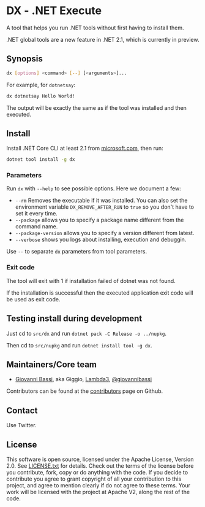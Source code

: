 # DX - .NET Execute

A tool that helps you run .NET tools without first having to install them.

.NET global tools are a new feature in .NET 2.1, which is currently in preview.


## Synopsis


```bash
dx [options] <command> [--] [<arguments>]...
```

For example, for `dotnetsay`:

```bash
dx dotnetsay Hello World!
```

The output will be exactly the same as if the tool was installed and then executed.

## Install


Install .NET Core CLI at least 2.1 from [microsoft.com](https://www.microsoft.com/net/download/all),
then run:

```bash
dotnet tool install -g dx
```

### Parameters

Run `dx` with `--help`  to see possible options. Here we document a few:

* `--rm` Removes the executable if it was installed. You can also set the environment variable `DX_REMOVE_AFTER_RUN` to `true` so you don't have to set it every time.
* `--package` allows you to specify a package name different from the command name.
* `--package-version` allows you to specify a version different from latest.
* `--verbose` shows you logs about installing, execution and debuggin.

Use `--` to separate `dx` parameters from tool parameters.

### Exit code

The tool will exit with 1 if installation failed of dotnet was not found.

If the installation is successful then the executed application exit code will be used as exit code.

## Testing install during development

Just cd to `src/dx` and run `dotnet pack -C Release -o ../nupkg`.

Then cd to `src/nupkg` and run `dotnet install tool -g dx`.

## Maintainers/Core team

* [Giovanni Bassi](http://blog.lambda3.com.br/L3/giovannibassi/), aka Giggio, [Lambda3](http://www.lambda3.com.br), [@giovannibassi](https://twitter.com/giovannibassi)

Contributors can be found at the [contributors](https://github.com/lambda3/dx/graphs/contributors) page on Github.

## Contact

Use Twitter.

## License

This software is open source, licensed under the Apache License, Version 2.0.
See [LICENSE.txt](https://github.com/lambda3/dx/blob/master/LICENSE.txt) for details.
Check out the terms of the license before you contribute, fork, copy or do anything
with the code. If you decide to contribute you agree to grant copyright of all your contribution to this project, and agree to
mention clearly if do not agree to these terms. Your work will be licensed with the project at Apache V2, along the rest of the code.
